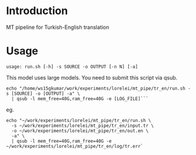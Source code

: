 # Introduction

MT pipeline for Turkish-English translation

# Usage

```
usage: run.sh [-h] -s SOURCE -o OUTPUT [-n N] [-a]
```

This model uses large models. You need to submit this script via qsub.

```
echo "/home/ws15gkumar/work/experiments/lorelei/mt_pipe/tr_en/run.sh -s [SOURCE] -o [OUTPUT] -a" \
  | qsub -l mem_free=40G,ram_free=40G -e [LOG_FILE]```
```

eg.

```
echo "~/work/experiments/lorelei/mt_pipe/tr_en/run.sh \
  -s ~/work/experiments/lorelei/mt_pipe/tr_en/input.tr \
  -o ~/work/experiments/lorelei/mt_pipe/tr_en/out.en \
  -a" \
  | qsub -l mem_free=40G,ram_free=40G -e ~/work/experiments/lorelei/mt_pipe/tr_en/log/tr.err`
```
